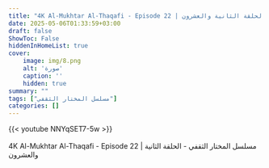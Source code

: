```yaml
---
title: "4K Al-Mukhtar Al-Thaqafi - Episode 22 | مسلسل المختار الثقفي - الحلقة الثانية والعشرون"
date: 2025-05-06T01:33:59+03:00
draft: false
ShowToc: False
hiddenInHomeList: true
cover:
    image: img/8.png
    alt: 'صورة'
    caption: ''
    hidden: true
summary: ""
tags: ["مسلسل المختار الثقفي"]
categories: []
---
```


{{< youtube NNYqSET7-5w >}}  
<br>
4K Al-Mukhtar Al-Thaqafi - Episode 22 | مسلسل المختار الثقفي - الحلقة الثانية والعشرون

